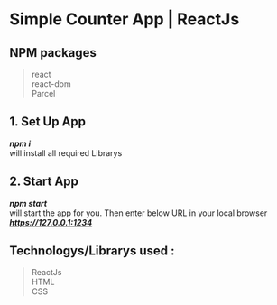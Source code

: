 # Simple Counter App | ReactJs

## NPM packages 
> react \
> react-dom \
> Parcel

## 1. Set Up App
***npm i*** \
will install all required Librarys

## 2. Start App
***npm start*** \
will start the app for you.
 Then enter below URL in your local browser \
 ***https://127.0.0.1:1234***

## Technologys/Librarys used :
> ReactJs \
> HTML \
> CSS
